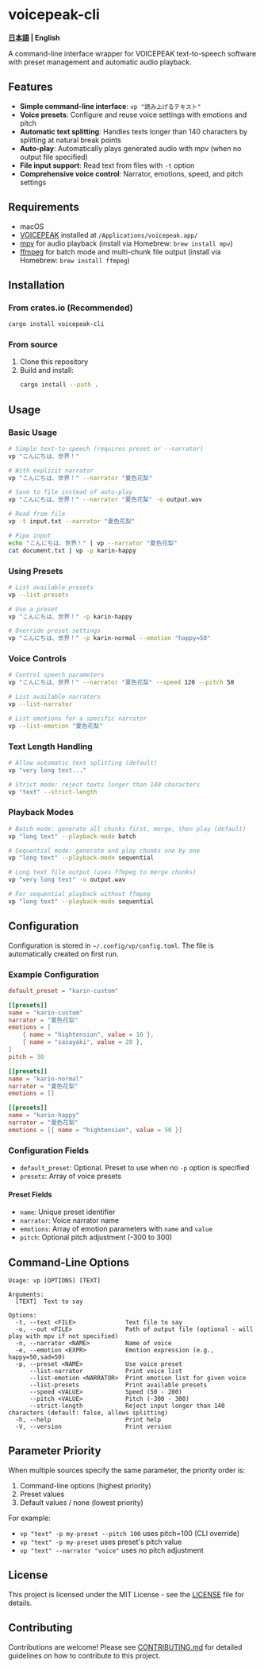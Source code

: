 # voicepeak-cli

**[日本語](README_ja.md) | English**

A command-line interface wrapper for VOICEPEAK text-to-speech software with preset management and automatic audio playback.

## Features

- **Simple command-line interface**: `vp "読み上げるテキスト"`
- **Voice presets**: Configure and reuse voice settings with emotions and pitch
- **Automatic text splitting**: Handles texts longer than 140 characters by splitting at natural break points
- **Auto-play**: Automatically plays generated audio with mpv (when no output file specified)
- **File input support**: Read text from files with `-t` option
- **Comprehensive voice control**: Narrator, emotions, speed, and pitch settings

## Requirements

- macOS
- [VOICEPEAK](https://www.ai-j.jp/voicepeak/) installed at `/Applications/voicepeak.app/`
- [mpv](https://mpv.io/) for audio playback (install via Homebrew: `brew install mpv`)
- [ffmpeg](https://ffmpeg.org/) for batch mode and multi-chunk file output (install via Homebrew: `brew install ffmpeg`)

## Installation

### From crates.io (Recommended)

```bash
cargo install voicepeak-cli
```

### From source

1. Clone this repository
2. Build and install:
   ```bash
   cargo install --path .
   ```

## Usage

### Basic Usage

```bash
# Simple text-to-speech (requires preset or --narrator)
vp "こんにちは、世界！"

# With explicit narrator
vp "こんにちは、世界！" --narrator "夏色花梨"

# Save to file instead of auto-play
vp "こんにちは、世界！" --narrator "夏色花梨" -o output.wav

# Read from file
vp -t input.txt --narrator "夏色花梨"

# Pipe input
echo "こんにちは、世界！" | vp --narrator "夏色花梨"
cat document.txt | vp -p karin-happy
```

### Using Presets

```bash
# List available presets
vp --list-presets

# Use a preset
vp "こんにちは、世界！" -p karin-happy

# Override preset settings
vp "こんにちは、世界！" -p karin-normal --emotion "happy=50"
```

### Voice Controls

```bash
# Control speech parameters
vp "こんにちは、世界！" --narrator "夏色花梨" --speed 120 --pitch 50

# List available narrators
vp --list-narrator

# List emotions for a specific narrator
vp --list-emotion "夏色花梨"
```

### Text Length Handling

```bash
# Allow automatic text splitting (default)
vp "very long text..."

# Strict mode: reject texts longer than 140 characters
vp "text" --strict-length
```

### Playback Modes

```bash
# Batch mode: generate all chunks first, merge, then play (default)
vp "long text" --playback-mode batch

# Sequential mode: generate and play chunks one by one
vp "long text" --playback-mode sequential

# Long text file output (uses ffmpeg to merge chunks)
vp "very long text" -o output.wav

# For sequential playback without ffmpeg
vp "long text" --playback-mode sequential
```

## Configuration

Configuration is stored in `~/.config/vp/config.toml`. The file is automatically created on first run.

### Example Configuration

```toml
default_preset = "karin-custom"

[[presets]]
name = "karin-custom"
narrator = "夏色花梨"
emotions = [
    { name = "hightension", value = 10 },
    { name = "sasayaki", value = 20 },
]
pitch = 30

[[presets]]
name = "karin-normal"
narrator = "夏色花梨"
emotions = []

[[presets]]
name = "karin-happy"
narrator = "夏色花梨"
emotions = [{ name = "hightension", value = 50 }]
```

### Configuration Fields

- `default_preset`: Optional. Preset to use when no `-p` option is specified
- `presets`: Array of voice presets

#### Preset Fields

- `name`: Unique preset identifier
- `narrator`: Voice narrator name
- `emotions`: Array of emotion parameters with `name` and `value`
- `pitch`: Optional pitch adjustment (-300 to 300)

## Command-Line Options

```
Usage: vp [OPTIONS] [TEXT]

Arguments:
  [TEXT]  Text to say

Options:
  -t, --text <FILE>              Text file to say
  -o, --out <FILE>               Path of output file (optional - will play with mpv if not specified)
  -n, --narrator <NAME>          Name of voice
  -e, --emotion <EXPR>           Emotion expression (e.g., happy=50,sad=50)
  -p, --preset <NAME>            Use voice preset
      --list-narrator            Print voice list
      --list-emotion <NARRATOR>  Print emotion list for given voice
      --list-presets             Print available presets
      --speed <VALUE>            Speed (50 - 200)
      --pitch <VALUE>            Pitch (-300 - 300)
      --strict-length            Reject input longer than 140 characters (default: false, allows splitting)
  -h, --help                     Print help
  -V, --version                  Print version
```

## Parameter Priority

When multiple sources specify the same parameter, the priority order is:

1. Command-line options (highest priority)
2. Preset values
3. Default values / none (lowest priority)

For example:
- `vp "text" -p my-preset --pitch 100` uses pitch=100 (CLI override)
- `vp "text" -p my-preset` uses preset's pitch value
- `vp "text" --narrator "voice"` uses no pitch adjustment

## License

This project is licensed under the MIT License - see the [LICENSE](LICENSE) file for details.

## Contributing

Contributions are welcome! Please see [CONTRIBUTING.md](CONTRIBUTING.md) for detailed guidelines on how to contribute to this project.
